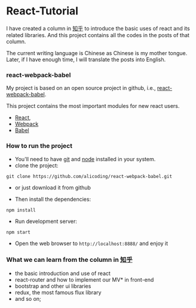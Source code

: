 # React-Tutorial

I have created a column in [知乎](https://zhuanlan.zhihu.com/c_68601936) to introduce the basic uses of react and its related libraries. And this project contains all the codes in the posts of that column.

The current writing language is Chinese as Chinese is my mother tongue. Later, if I have enough time, I will translate the posts into English.

### react-webpack-babel
My project is based on an open source project in github, i.e., [react-webpack-babel](https://github.com/alicoding/react-webpack-babel).

This project contains the most important modules for new react users.

* [React](https://facebook.github.io/react/), 
* [Webpack](http://webpack.github.io/) 
* [Babel](https://babeljs.io/)

### How to run the project

* You'll need to have [git](https://git-scm.com/) and [node](https://nodejs.org/en/) installed in your system.
* clone the project:

```
git clone https://github.com/alicoding/react-webpack-babel.git
```

* or just download it from github

* Then install the dependencies:

```
npm install
```

* Run development server:

```
npm start
```

* Open the web browser to `http://localhost:8888/` and enjoy it

### What we can learn from the column in [知乎](https://zhuanlan.zhihu.com/c_68601936)

* the basic introduction and use of react
* react-router and how to implement our MV* in front-end
* bootstrap and other ui libraries
* redux, the most famous flux library
* and so on;